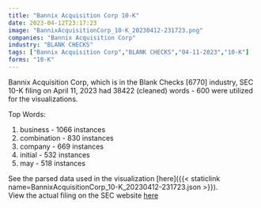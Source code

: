 ```yaml
---
title: "Bannix Acquisition Corp 10-K"
date: 2023-04-12T23:17:23
image: "BannixAcquisitionCorp_10-K_20230412-231723.png"
companies: "Bannix Acquisition Corp"
industry: "BLANK CHECKS"
tags: ["Bannix Acquisition Corp","BLANK CHECKS","04-11-2023","10-K"]
forms: "10-K"
---
```

Bannix Acquisition Corp, which is in the Blank Checks [6770] industry, SEC 10-K filing on April 11, 2023 had 38422 (cleaned) words - 600 were utilized for the visualizations.

Top Words:
1. business - 1066 instances
2. combination - 830 instances
3. company - 669 instances
4. initial - 532 instances
5. may - 518 instances


See the parsed data used in the visualization [here]({{< staticlink name=BannixAcquisitionCorp_10-K_20230412-231723.json >}}).  
View the actual filing on the SEC website [here](https://www.sec.gov/Archives/edgar/data/1845942/0001731122-23-000634.txt)